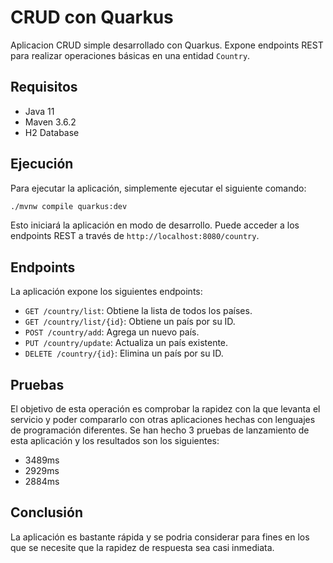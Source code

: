 # CRUD con Quarkus

Aplicacion CRUD simple desarrollado con Quarkus. Expone endpoints REST para realizar operaciones básicas en una entidad `Country`.

## Requisitos

- Java 11
- Maven 3.6.2
- H2 Database

## Ejecución

Para ejecutar la aplicación, simplemente ejecutar el siguiente comando:

```bash
./mvnw compile quarkus:dev
```

Esto iniciará la aplicación en modo de desarrollo. Puede acceder a los endpoints REST a través de `http://localhost:8080/country`.

## Endpoints

La aplicación expone los siguientes endpoints:

- `GET /country/list`: Obtiene la lista de todos los países.
- `GET /country/list/{id}`: Obtiene un país por su ID.
- `POST /country/add`: Agrega un nuevo país.
- `PUT /country/update`: Actualiza un país existente.
- `DELETE /country/{id}`: Elimina un país por su ID.


## Pruebas

El objetivo de esta operación es comprobar la rapidez con la que levanta el servicio y poder compararlo con otras aplicaciones hechas con lenguajes de programación diferentes.
Se han hecho 3 pruebas de lanzamiento de esta aplicación y los resultados son los siguientes:

- 3489ms
- 2929ms
- 2884ms

## Conclusión

La aplicación es bastante rápida y se podria considerar para fines en los que se necesite que la rapidez de respuesta sea casi inmediata.